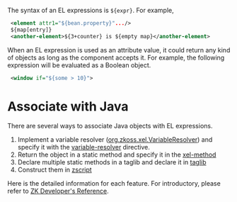The syntax of an EL expressions is `${expr}`. For example,

```xml
 <element attr1="${bean.property}".../>
 ${map[entry]}
 <another-element>${3+counter} is ${empty map}</another-element>
```

When an EL expression is used as an attribute value, it could return any
kind of objects as long as the component accepts it. For example, the
following expression will be evaluated as a Boolean object.

```xml
 <window if="${some > 10}">
```

# Associate with Java

There are several ways to associate Java objects with EL expressions.

1.  Implement a variable resolver
    ([org.zkoss.xel.VariableResolver](https://www.zkoss.org/javadoc/latest/zk/org/zkoss/xel/VariableResolver.html))
    and specify it with the
    [variable-resolver](zuml_ref/ZUML/Processing_Instructions/variable-resolver)
    directive.
2.  Return the object in a static method and specify it in the
    [xel-method](zuml_ref/ZUML/Processing_Instructions/xel-method)
3.  Declare multiple static methods in a taglib and declare it in
    [taglib](zuml_ref/ZUML/Processing_Instructions/taglib)
4.  Construct them in
    [zscript](zuml_ref/ZUML/Elements/zscript)

Here is the detailed information for each feature. For introductory,
please refer to [ZK Developer's Reference]({{site.baseurl}}/zk_dev_ref/ui_composing/el_expressions).

